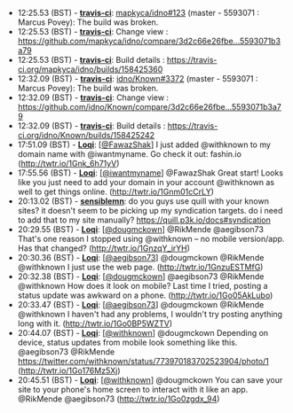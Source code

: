 * <a id="12:25.53">12:25.53 (BST)</a> - __[travis-ci](https://github.com/travis-ci)__: <a href="https://github.com/mapkyca/idno/issues/123">mapkyca/idno#123</a> (master - 5593071 : Marcus Povey): The build was broken.
* <a id="12:25.53">12:25.53 (BST)</a> - __[travis-ci](https://github.com/travis-ci)__: Change view : https://github.com/mapkyca/idno/compare/3d2c66e26fbe...5593071b3a79
* <a id="12:25.53">12:25.53 (BST)</a> - __[travis-ci](https://github.com/travis-ci)__: Build details : https://travis-ci.org/mapkyca/idno/builds/158425360
* <a id="12:32.09">12:32.09 (BST)</a> - __[travis-ci](https://github.com/travis-ci)__: <a href="https://github.com/idno/Known/issues/3372">idno/Known#3372</a> (master - 5593071 : Marcus Povey): The build was broken.
* <a id="12:32.09">12:32.09 (BST)</a> - __[travis-ci](https://github.com/travis-ci)__: Change view : https://github.com/idno/Known/compare/3d2c66e26fbe...5593071b3a79
* <a id="12:32.09">12:32.09 (BST)</a> - __[travis-ci](https://github.com/travis-ci)__: Build details : https://travis-ci.org/idno/Known/builds/158425242
* <a id="17:51.09">17:51.09 (BST)</a> - __[Loqi](https://github.com/Loqi)__: [<a href="https://twitter.com/FawazShak">@FawazShak</a>] I just added @withknown to my domain name with @iwantmyname. Go check it out: fashin.io (http://twtr.io/1Gnk_6h71yV)
* <a id="17:55.56">17:55.56 (BST)</a> - __[Loqi](https://github.com/Loqi)__: [<a href="https://twitter.com/iwantmyname">@iwantmyname</a>] @FawazShak Great start! Looks like you just need to add your domain in your account @withknown as well to get things online. (http://twtr.io/1Gnm01cCrLY)
* <a id="20:13.02">20:13.02 (BST)</a> - __[sensiblemn](https://github.com/sensiblemn)__: do you guys use quill with your known sites? it doesn't seem to be picking up my syndication targets. do i need to add that to my site manually? https://quill.p3k.io/docs#syndication
* <a id="20:29.55">20:29.55 (BST)</a> - __[Loqi](https://github.com/Loqi)__: [<a href="https://twitter.com/dougmckown">@dougmckown</a>] @RikMende @aegibson73 That's one reason I stopped using @withknown – no mobile version/app. Has that changed? (http://twtr.io/1GnzqY_irYH)
* <a id="20:30.36">20:30.36 (BST)</a> - __[Loqi](https://github.com/Loqi)__: [<a href="https://twitter.com/aegibson73">@aegibson73</a>] @dougmckown @RikMende @withknown I just use the web page. (http://twtr.io/1GnzuESTMfG)
* <a id="20:32.38">20:32.38 (BST)</a> - __[Loqi](https://github.com/Loqi)__: [<a href="https://twitter.com/dougmckown">@dougmckown</a>] @aegibson73 @RikMende @withknown How does it look on mobile? Last time I tried, posting a status update was awkward on a phone. (http://twtr.io/1Go05AkLubo)
* <a id="20:33.47">20:33.47 (BST)</a> - __[Loqi](https://github.com/Loqi)__: [<a href="https://twitter.com/aegibson73">@aegibson73</a>] @dougmckown @RikMende @withknown I haven't had any problems, I wouldn't try posting anything long with it. (http://twtr.io/1Go0BP5WZTV)
* <a id="20:44.07">20:44.07 (BST)</a> - __[Loqi](https://github.com/Loqi)__: [<a href="https://twitter.com/withknown">@withknown</a>] @dougmckown Depending on device, status updates from mobile look something like this. @aegibson73 @RikMende https://twitter.com/withknown/status/773970183702523904/photo/1 (http://twtr.io/1Go176Mz5Xj)
* <a id="20:45.51">20:45.51 (BST)</a> - __[Loqi](https://github.com/Loqi)__: [<a href="https://twitter.com/withknown">@withknown</a>] @dougmckown You can save your site to your phone's home screen to interact with it like an app. @RikMende @aegibson73 (http://twtr.io/1Go0zgdx_94)
